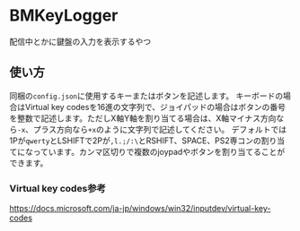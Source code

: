 # BMKeyLogger
配信中とかに鍵盤の入力を表示するやつ

## 使い方
同梱の`config.json`に使用するキーまたはボタンを記述します。
キーボードの場合はVirtual key codesを16進の文字列で、ジョイパッドの場合はボタンの番号を整数で記述します。ただしX軸Y軸を割り当てる場合は、X軸マイナス方向なら`-x`、プラス方向なら`+x`のように文字列で記述してください。
デフォルトでは1Pが`qwerty`とLSHIFTで2Pが`,l.;/:\`とRSHIFT、SPACE、PS2専コンの割り当てになっています。カンマ区切りで複数のjoypadやボタンを割り当てることができます。

### Virtual key codes参考
https://docs.microsoft.com/ja-jp/windows/win32/inputdev/virtual-key-codes

